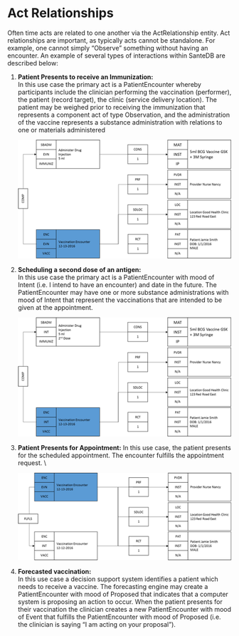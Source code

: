 # Act Relationships

Often time acts are related to one another via the ActRelationship entity. Act relationships are important, as typically acts cannot be standalone. For example, one cannot simply “Observe” something without having an encounter. An example of several types of interactions within SanteDB are described below:

1.  **Patient Presents to receive an Immunization:**\
    &#x20;In this use case the primary act is a PatientEncounter whereby participants include the clinician performing the vaccination (performer), the patient (record target), the clinic (service delivery location). The patient may be weighed prior to receiving the immunization that represents a component act of type Observation, and the administration of the vaccine represents a substance administration with relations to one or materials administered&#x20;

    <img src="../../../../.gitbook/assets/image (21).png" alt="" data-size="original">
2.  **Scheduling a second dose of an antigen:**\
    &#x20;In this use case the primary act is a PatientEncounter with mood of Intent (i.e. I intend to have an encounter) and date in the future. The PatientEncounter may have one or more substance administrations with mood of Intent that represent the vaccinations that are intended to be given at the appointment. &#x20;

    <img src="../../../../.gitbook/assets/image (596).png" alt="" data-size="original">
3.  **Patient Presents for Appointment:** In this use case, the patient presents for the scheduled appointment. The encounter fulfills the appointment request.  \


    <img src="../../../../.gitbook/assets/image (621).png" alt="" data-size="original">
4. **Forecasted vaccination:**\
   &#x20;In this use case a decision support system identifies a patient which needs to receive a vaccine. The forecasting engine may create a PatientEncounter with mood of Proposed that indicates that a computer system is proposing an action to occur. When the patient presents for their vaccination the clinician creates a new PatientEncounter with mood of Event that fulfills the PatientEncounter with mood of Proposed (i.e. the clinician is saying “I am acting on your proposal”).
